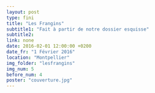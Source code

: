 ```yaml
---
layout: post
type: fini
title: "Les Frangins"
subtitle1: "Fait à partir de notre dossier esquisse"
subtitle2:
link: none
date: 2016-02-01 12:00:00 +0200
date_fr: "1 Février 2016"
location: "Montpellier"
img_folder: "lesfrangins"
img_num: 5
before_num: 4
poster: "couverture.jpg"
---
```

